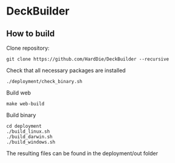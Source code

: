 # DeckBuilder

## How to build
Clone repository:
```
git clone https://github.com/HardDie/DeckBuilder --recursive
```

Check that all necessary packages are installed
```
./deployment/check_binary.sh
```

Build web
```
make web-build
```

Build binary
```
cd deployment
./build_linux.sh
./build_darwin.sh
./build_windows.sh
```

The resulting files can be found in the deployment/out folder

